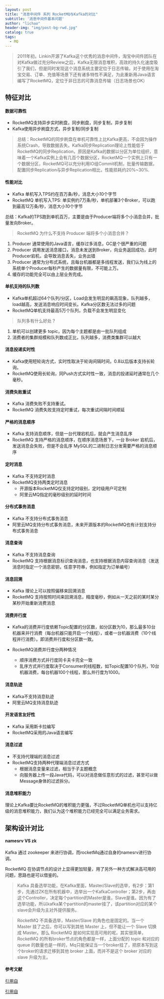 ```yaml
---
layout: post
title: "消息中间件 系列 RocketMQ与Kafka的对比"
subtitle: '消息中间件基本问题'
author: "lichao"
header-img: "img/post-bg-rwd.jpg"
catalog: true
tags:
  - MQ
---
```


> 2011年初，Linkin开源了Kafka这个优秀的消息中间件，淘宝中间件团队在对Kafka做过充分Review之后，Kafka无限消息堆积，高效的持久化速度吸引了我们，但是同时发现这个消息系统主要定位于日志传输，对于使用在淘宝交易、订单、充值等场景下还有诸多特性不满足，为此重新用Java语言编写了RocketMQ，定位于非日志的可靠消息传输（日志场景也OK）

## 特征对比
#### 数据可靠性
* RocketMQ支持异步实时刷盘，同步刷盘，同步复制，异步复制
* Kafka使用异步刷盘方式，异步复制/同步复制

> 总结：RocketMQ的同步刷盘在单机可靠性上比Kafka更高，不会因为操作系统Crash，导致数据丢失。Kafka同步Replication理论上性能低于RocketMQ的同步Replication，原因是Kafka的数据以分区为单位组织，意味着一个Kafka实例上会​​有几百个数据分区，RocketMQ一个实例上只有一个数据分区，RocketMQ可以充分利用IO组Commit机制，批量传输数据，配置同步Replication与异步Replication相比，性能损耗约20%~30%.

#### 性能对比

* Kafka 单机写入TPS约在百万条/秒，消息大小10个字节
* RocketMQ 单机写入TPS: 单实例约7万条/秒，单机部署3个Broker，可以跑到最高12万条/秒，消息大小10个字节

总结：Kafka的TPS跑到单机百万，主要是由于Producer端将多个小消息合并，批量发向Broker。

> RocketMQ 为什么不支持 Producer 端将多个小消息合并？
1. Producer 通常使用的Java语言，缓存过多消息，GC是个很严重的问题
2. Producer 调用发送消息接口，消息未发送到Broker，向业务返回成功，此时Producer宕机，会导致消息丢失，业务出错
3. Producer 通常为分布式系统，且每台机器都是多线程发送，我们认为线上的系统单个Producer每秒产生的数据量有限，不可能上万。
4. 缓存的功能完全可以由上层业务完成。

#### 单机支持的队列数
* Kafka单机超过64个队列/分区，Load会发生明显的飙高现象，队列越多，load越高，发送消息响应时间变长。Kafka分区数无法过多的问题
* RocketMQ单机支持最高5万个队列，负载不会发生明显变化

> 队列多有什么好处？
1. 单机可以创建更多 topic，因为每个主题都是由一批队列组成
2. 消费者的集群规模和队列数成正比，队列越多，消费类集群可以越大

#### 消息投递实时性
* Kafka使用短轮询方式，实时性取决于轮询间隔时间，0.8以后版本支持长轮询。
* RocketMQ使用长轮询，同Push方式实时性一致，消息的投递延时通常在几个毫秒。

####  消费失败重试
* Kafka 消费失败不支持重试。
* RocketMQ 消费失败支持定时重试，每次重试间隔时间顺延


#### 严格的消息顺序
* Kafka 支持消息顺序，但是一台代理宕机后，就会产生消息乱序
* RocketMQ 支持严格的消息顺序，在顺序消息场景下，一台 Broker 宕机后，发送消息会失败，但是不会乱序
MySQL的二进制日志分发需要严格的消息顺序

#### 定时消息
* Kafka 不支持定时消息
* RocketMQ支持两类定时消息
  * 开源版本RocketMQ仅支持定时级别，定时级用户可定制
  * 阿里云MQ指定的毫秒级别的延时时间


#### 分布式事务消息
* Kafka 不支持分布式事务消息
* 阿里云MQ支持分布式事务消息，未来开源版本的RocketMQ也有计划支持分布式事务消息

#### 消息查询
* Kafka 不支持消息查询
* RocketMQ 支持根据消息标识查询消息，也支持根据消息内容查询消息（发送消息时指定一个消息密钥，任意字符串，例如指定为订单编号）

#### 消息回溯
* Kafka 理论上可以按照偏移来回溯消息
* RocketMQ 支持按照时间来回溯消息，精度毫秒，例如从一天之前的某时某分某秒开始重新消费消息

#### 消费并行度
* Kafka的消费并行度依赖Topic配置的分区数，如分区数为10，那么最多10台机器来并行消费（每台机器只能开启一个线程），或者一台机器消费（10个线程并行消费）。即消费并行度和分区数一致。

* RocketMQ消费并行度分两种情况
  * 顺序消费方式并行度同卡夫卡完全一致
  * 乱序方式并行度取决于Consumer的线程数，如Topic配置10个队列，10台机器消费，每台机器100个线程，那么并行度为1000。

#### 消息轨迹
* Kafka不支持消息轨迹
* 阿里云MQ支持消息轨迹

#### 开发语言友好性
* Kafka 采用斯卡拉编写
* RocketMQ采用的Java语言编写

#### 消息过滤
* 不支持代理端的消息过滤
* RocketMQ支持两种代理端消息过滤方式
  * 根据消息变量来过滤，相当于子主题概念
  * 向服务器上传一段Java代码，可以对消息做任意形式的过滤，甚至可以做Message身体的过滤拆分。

#### 消息堆积能力
理论上Kafka要比RocketMQ的堆积能力更强，不过RocketMQ单机也可以支持亿级的消息堆积能力，我们认为这个堆积能力已经完全可以满足业务需求。

## 架构设计对比
#### namesrv VS zk
Kafka 通过 zookeeper 来进行协调，而rocketMq通过自身的namesrv进行协调。

RocketMQ 在协调节点的设计上显得更加轻量，用了另外一种方式解决高可用的问题，思路也是可以借鉴的。

> Kafka 具备选举功能，在Kafka里面，Master/Slave的选举，有2步：第1步，先通过ZK在所有机器中，选举出一个KafkaController；第2步，再由这个Controller，决定每个partition的Master是谁，Slave是谁。因为有了选举功能，所以kafka某个partition的master挂了，该partition对应的某个slave会升级为主对外提供服务。

> RocketMQ 不具备选举，Master/Slave 的角色也是固定的。当一个 Master 挂了之后，你可以写到其他 Master 上，但不能让一个 Slave 切换成 Master。那么 RocketMQ 是如何实现高可用的呢，其实很简单，RocketMQ 的所有broker节点的角色都是一样，上面分配的 topic 和对应的 queue 的数量也是一样的，Mq只能保证当一个broker挂了，把原本写到这个broker的请求迁移到其他 broker 上面，而并不是这个 broker 对应的 slave 升级为主。

#### 参考文献
[引用自](http://jm.taobao.org/2016/03/24/rmq-vs-kafka/)

[引用自](https://www.jianshu.com/p/c474ca9f9430)